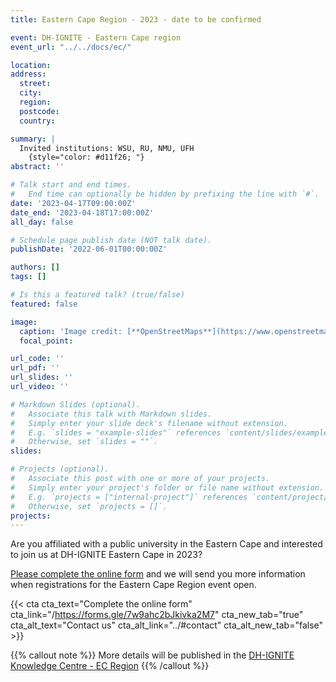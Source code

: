 ```yaml
---
title: Eastern Cape Region - 2023 - date to be confirmed

event: DH-IGNITE - Eastern Cape region
event_url: "../../docs/ec/"

location: 
address:
  street: 
  city: 
  region: 
  postcode: 
  country: 

summary: |
  Invited institutions: WSU, RU, NMU, UFH
    {style="color: #d11f26; "} 
abstract: ''

# Talk start and end times.
#   End time can optionally be hidden by prefixing the line with `#`.
date: '2023-04-17T09:00:00Z'
date_end: '2023-04-18T17:00:00Z'
all_day: false

# Schedule page publish date (NOT talk date).
publishDate: '2022-06-01T00:00:00Z'

authors: []
tags: []

# Is this a featured talk? (true/false)
featured: false

image:
  caption: 'Image credit: [**OpenStreetMaps**](https://www.openstreetmap.org/#map=9/-29.3031/31.0254)'
  focal_point: 

url_code: ''
url_pdf: ''
url_slides: ''
url_video: ''

# Markdown Slides (optional).
#   Associate this talk with Markdown slides.
#   Simply enter your slide deck's filename without extension.
#   E.g. `slides = "example-slides"` references `content/slides/example-slides.md`.
#   Otherwise, set `slides = ""`.
slides:

# Projects (optional).
#   Associate this post with one or more of your projects.
#   Simply enter your project's folder or file name without extension.
#   E.g. `projects = ["internal-project"]` references `content/project/deep-learning/index.md`.
#   Otherwise, set `projects = []`.
projects:
---
```


Are you affiliated with a public university in the Eastern Cape and interested to join us at DH-IGNITE Eastern Cape in 2023?

[Please complete the online form](https://forms.gle/7w9ahc2bJkivka2M7) and we will send you more information when registrations for the Eastern Cape Region event open.

{{< cta cta_text="Complete the online form" cta_link="/https://forms.gle/7w9ahc2bJkivka2M7" cta_new_tab="true" cta_alt_text="Contact us" cta_alt_link="../#contact" cta_alt_new_tab="false" >}}

{{% callout note %}}
More details will be published in the [DH-IGNITE Knowledge Centre - EC Region](../../docs/ec)
{{% /callout %}}

